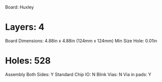 Board: Huxley
# Layers: 4
Board Dimensions: 4.88in x 4.88in (124mm x 124mm)
Min Size Hole: 0.01in
# Holes: 528
Assembly Both Sides: Y
Standard Chip IO: N
Blink Vias: N
Via in pads: Y
